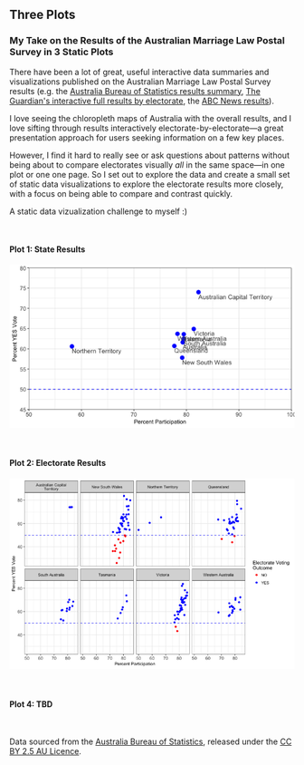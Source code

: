 
Three Plots
-----------

### My Take on the Results of the Australian Marriage Law Postal Survey in 3 Static Plots

There have been a lot of great, useful interactive data summaries and visualizations published on the Australian Marriage Law Postal Survey results (e.g. the [Australia Bureau of Statistics results summary](https://marriagesurvey.abs.gov.au/results/), [The Guardian's interactive full results by electorate](https://www.theguardian.com/australia-news/datablog/ng-interactive/2017/nov/15/same-sex-marriage-survey-how-australia-voted-electorate-by-electorate), the [ABC News results](http://www.abc.net.au/news/2017-11-15/same-sex-marriage-results-ssm/9145636)).

I love seeing the chloropleth maps of Australia with the overall results, and I love sifting through results interactively electorate-by-electorate—a great presentation approach for users seeking information on a few key places.

However, I find it hard to really see or ask questions about patterns without being about to compare electorates visually *all* in the same space—in one plot or one one page. So I set out to explore the data and create a small set of static data visualizations to explore the electorate results more closely, with a focus on being able to compare and contrast quickly.

A static data vizualization challenge to myself :)

<br/>

#### Plot 1: State Results

![](three_plots_files/figure-markdown_github/states-1.png)

<br/>

#### Plot 2: Electorate Results

![](three_plots_files/figure-markdown_github/divisions-1.png)

<br/>

#### Plot 4: TBD

<br/>

Data sourced from the [Australia Bureau of Statistics](https://marriagesurvey.abs.gov.au/results/downloads.html), released under the [CC BY 2.5 AU Licence](https://creativecommons.org/licenses/by/2.5/au/).
